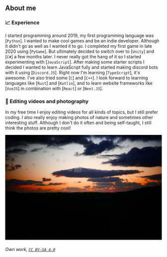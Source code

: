 ## About me

### 📈 Experience

I started programming around 2019, my first programming language was [`Python`]. I wanted to make cool games and be an indie developer. Although it didn't go as well as I wanted it to go. I completed my first game in late 2020 using [`PyGame`]. But ultimately decided to switch over to [`Unity`] and [`C#`] a few months later. I never really got the hang of it so I started experimenting with [`JavaScript`]. After making some starter scripts I decided I wanted to learn JavaScript fully and started making discord bots with it using [`Discord.JS`]. Right now I'm learning [`TypeScript`], it's awesome. I've also tried some [`C`] and [`C++`]. I look forward to learning languages like [`Rust`] and [`Kotlin`], and to learn website frameworks like [`VueJS`] in combination with [`React`] or [`Next.JS`].

### 💾 Editing videos and photography

In my free time I enjoy editing videos for all kinds of topics, but I still prefer coding. I also really enjoy making photos of nature and sometimes other interesting stuff. Although I don't do it often and being self-taught, I still think the photos are pretty cool!

![SpaceshipSunset](https://raw.githubusercontent.com/tetiewastaken/tetiewastaken/main/assets/SpaceshipSunset.jpeg)

###### Own work, [`CC BY-SA 4.0`](https://creativecommons.org/licenses/by-sa/4.0/)

<!-- End of about me-->
